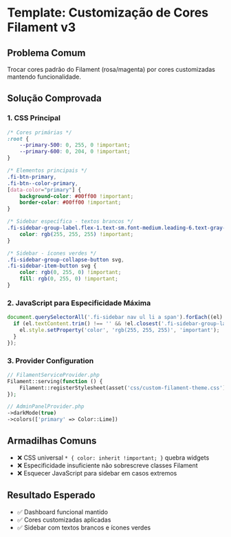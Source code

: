 # Template: Customização de Cores Filament v3

## Problema Comum
Trocar cores padrão do Filament (rosa/magenta) por cores customizadas mantendo funcionalidade.

## Solução Comprovada

### 1. CSS Principal
```css
/* Cores primárias */
:root {
    --primary-500: 0, 255, 0 !important;
    --primary-600: 0, 204, 0 !important;
}

/* Elementos principais */
.fi-btn-primary, 
.fi-btn--color-primary,
[data-color="primary"] {
    background-color: #00ff00 !important;
    border-color: #00ff00 !important;
}

/* Sidebar específica - textos brancos */
.fi-sidebar-group-label.flex-1.text-sm.font-medium.leading-6.text-gray-500.dark\\:text-gray-400 {
    color: rgb(255, 255, 255) !important;
}

/* Sidebar - ícones verdes */
.fi-sidebar-group-collapse-button svg,
.fi-sidebar-item-button svg {
    color: rgb(0, 255, 0) !important;
    fill: rgb(0, 255, 0) !important;
}
```

### 2. JavaScript para Especificidade Máxima
```javascript
document.querySelectorAll('.fi-sidebar nav ul li a span').forEach((el) => {
  if (el.textContent.trim() !== '' && !el.closest('.fi-sidebar-group-label')) {
    el.style.setProperty('color', 'rgb(255, 255, 255)', 'important');
  }
});
```

### 3. Provider Configuration
```php
// FilamentServiceProvider.php
Filament::serving(function () {
    Filament::registerStylesheet(asset('css/custom-filament-theme.css'));
});

// AdminPanelProvider.php
->darkMode(true)
->colors(['primary' => Color::Lime])
```

## Armadilhas Comuns
- ❌ CSS universal `* { color: inherit !important; }` quebra widgets
- ❌ Especificidade insuficiente não sobrescreve classes Filament
- ❌ Esquecer JavaScript para sidebar em casos extremos

## Resultado Esperado
- ✅ Dashboard funcional mantido
- ✅ Cores customizadas aplicadas
- ✅ Sidebar com textos brancos e ícones verdes
